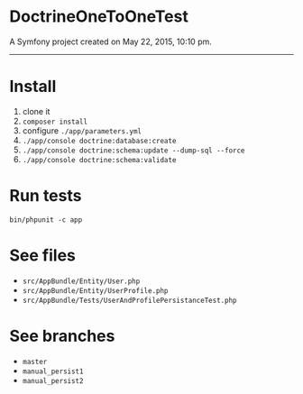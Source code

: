 DoctrineOneToOneTest
====================

A Symfony project created on May 22, 2015, 10:10 pm.

------

# Install

1. clone it
2. `composer install`
3. configure `./app/parameters.yml`
3. `./app/console doctrine:database:create`
4. `./app/console doctrine:schema:update --dump-sql --force`
5. `./app/console doctrine:schema:validate`

# Run tests

`bin/phpunit -c app`

# See files

* `src/AppBundle/Entity/User.php`
* `src/AppBundle/Entity/UserProfile.php`
* `src/AppBundle/Tests/UserAndProfilePersistanceTest.php`

# See branches

* `master`
* `manual_persist1`
* `manual_persist2`
